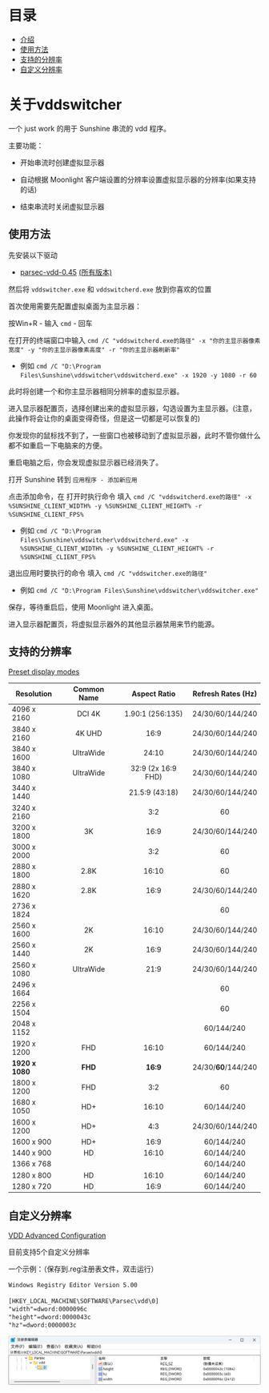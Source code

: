 # 目录
- [介绍](#关于vddswitcher)
- [使用方法](#使用方法)
- [支持的分辨率](#支持的分辨率)
- [自定义分辨率](#自定义分辨率)

# 关于vddswitcher

一个 just work 的用于 Sunshine 串流的 vdd 程序。

主要功能：

- 开始串流时创建虚拟显示器

- 自动根据 Moonlight 客户端设置的分辨率设置虚拟显示器的分辨率(如果支持的话)

- 结束串流时关闭虚拟显示器

## 使用方法

先安装以下驱动

- [parsec-vdd-0.45](https://builds.parsec.app/vdd/parsec-vdd-0.45.0.0.exe) [(所有版本)](https://github.com/nomi-san/parsec-vdd?tab=readme-ov-file#picking-a-driver)

然后将 `vddswitcher.exe` 和 `vddswitcherd.exe` 放到你喜欢的位置

首次使用需要先配置虚拟桌面为主显示器：

按Win+R - 输入 `cmd` - 回车

在打开的终端窗口中输入 `cmd /C "vddswitcherd.exe的路径" -x "你的主显示器像素宽度" -y "你的主显示器像素高度" -r "你的主显示器刷新率"`

- 例如 `cmd /C "D:\Program Files\Sunshine\vddswitcher\vddswitcherd.exe" -x 1920 -y 1080 -r 60`

此时将创建一个和你主显示器相同分辨率的虚拟显示器。

进入显示器配置页，选择创建出来的虚拟显示器，勾选设置为主显示器。(注意，此操作将会让你的桌面变得奇怪，但是这一切都是可以恢复的)

你发现你的鼠标找不到了，一些窗口也被移动到了虚拟显示器，此时不管你做什么都不如重启一下电脑来的方便。

重启电脑之后，你会发现虚拟显示器已经消失了。

打开 Sunshine 转到 `应用程序 - 添加新应用` 

点击添加命令，在 打开时执行命令 填入 `cmd /C "vddswitcherd.exe的路径" -x %SUNSHINE_CLIENT_WIDTH% -y %SUNSHINE_CLIENT_HEIGHT% -r %SUNSHINE_CLIENT_FPS%`

- 例如 `cmd /C "D:\Program Files\Sunshine\vddswitcher\vddswitcherd.exe" -x %SUNSHINE_CLIENT_WIDTH% -y %SUNSHINE_CLIENT_HEIGHT% -r %SUNSHINE_CLIENT_FPS%`

退出应用时要执行的命令 填入 `cmd /C "vddswitcher.exe的路径"`

- 例如 `cmd /C "D:\Program Files\Sunshine\vddswitcher\vddswitcher.exe"`

保存，等待重启后，使用 Moonlight 进入桌面。

进入显示器配置页，将虚拟显示器外的其他显示器禁用来节约能源。

## 支持的分辨率

[Preset display modes](https://github.com/nomi-san/parsec-vdd/blob/main/docs/PARSEC_VDD_SPECS.md#preset-display-modes)

| Resolution      | Common Name |    Aspect Ratio    |  Refresh Rates (Hz)  |
| --------------- | :---------: | :----------------: | :------------------: |
| 4096 x 2160     |   DCI 4K    |  1.90:1 (256:135)  |   24/30/60/144/240   |
| 3840 x 2160     |   4K UHD    |        16:9        |   24/30/60/144/240   |
| 3840 x 1600     |  UltraWide  |       24:10        |   24/30/60/144/240   |
| 3840 x 1080     |  UltraWide  | 32:9 (2x 16:9 FHD) |   24/30/60/144/240   |
| 3440 x 1440     |             |   21.5:9 (43:18)   |   24/30/60/144/240   |
| 3240 x 2160     |             |        3:2         |          60          |
| 3200 x 1800     |     3K      |        16:9        |   24/30/60/144/240   |
| 3000 x 2000     |             |        3:2         |          60          |
| 2880 x 1800     |    2.8K     |       16:10        |          60          |
| 2880 x 1620     |    2.8K     |        16:9        |   24/30/60/144/240   |
| 2736 x 1824     |             |                    |          60          |
| 2560 x 1600     |     2K      |       16:10        |   24/30/60/144/240   |
| 2560 x 1440     |     2K      |        16:9        |   24/30/60/144/240   |
| 2560 x 1080     |  UltraWide  |        21:9        |   24/30/60/144/240   |
| 2496 x 1664     |             |                    |          60          |
| 2256 x 1504     |             |                    |          60          |
| 2048 x 1152     |             |                    |      60/144/240      |
| 1920 x 1200     |     FHD     |       16:10        |      60/144/240      |
| **1920 x 1080** |   **FHD**   |      **16:9**      | 24/30/**60**/144/240 |
| 1800 x 1200     |     FHD     |        3:2         |          60          |
| 1680 x 1050     |     HD+     |       16:10        |      60/144/240      |
| 1600 x 1200     |     HD+     |        4:3         |   24/30/60/144/240   |
| 1600 x 900      |     HD+     |        16:9        |      60/144/240      |
| 1440 x 900      |     HD      |       16:10        |      60/144/240      |
| 1366 x 768      |             |                    |      60/144/240      |
| 1280 x 800      |     HD      |       16:10        |      60/144/240      |
| 1280 x 720      |     HD      |        16:9        |      60/144/240      |


## 自定义分辨率

[VDD Advanced Configuration](https://support.parsec.app/hc/en-us/articles/32361359271444-VDD-Advanced-Configuration)

目前支持5个自定义分辨率

一个示例：（保存到.reg注册表文件，双击运行）

```
Windows Registry Editor Version 5.00

[HKEY_LOCAL_MACHINE\SOFTWARE\Parsec\vdd\0]
"width"=dword:0000096c
"height"=dword:0000043c
"hz"=dword:0000003c
```
![示例](image/屏幕截图-注册表编辑器_2025-08-21_21-02-03.png)
